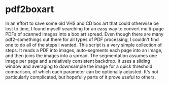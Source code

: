 # pdf2boxart

In an effort to save some old VHS and CD box art that could otherwise be lost to time, I found myself searching for an easy way to convert multi-page PDFs of scanned images into a box art spread.  Even though there are many pdf2-somethings out there for all types of PDF processing, I couldn't find one to do all of the steps I wanted.  This script is a very simple collection of steps.  It reads a PDF into images, auto-segments each page into an image, and then joins the images into a spread.  The segmentation assumes one image per page and a relatively consistent backdrop.  It uses a sliding window and averaging to downsample the image for a quick threshold comparison, of which each parameter can be optionally adjusted.  It's not particularly complicated, but hopefully parts of it prove useful to others.